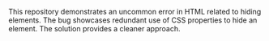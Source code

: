 This repository demonstrates an uncommon error in HTML related to hiding elements.  The bug showcases redundant use of CSS properties to hide an element. The solution provides a cleaner approach.